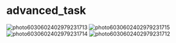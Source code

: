 # advanced_task

![photo6030602402979231713](https://user-images.githubusercontent.com/77713056/138612560-971cb044-fbff-49e2-868d-020a03504a73.jpg)
![photo6030602402979231715](https://user-images.githubusercontent.com/77713056/138612565-7bc75735-8ccd-46f4-a53c-864d1ba69c94.jpg)
![photo6030602402979231714](https://user-images.githubusercontent.com/77713056/138612573-ce18756d-35c1-4a6d-97d0-7f57f424cea7.jpg)
![photo6030602402979231712](https://user-images.githubusercontent.com/77713056/138612581-692cef5d-30c8-42f3-9e8d-bc1be550df0d.jpg)
